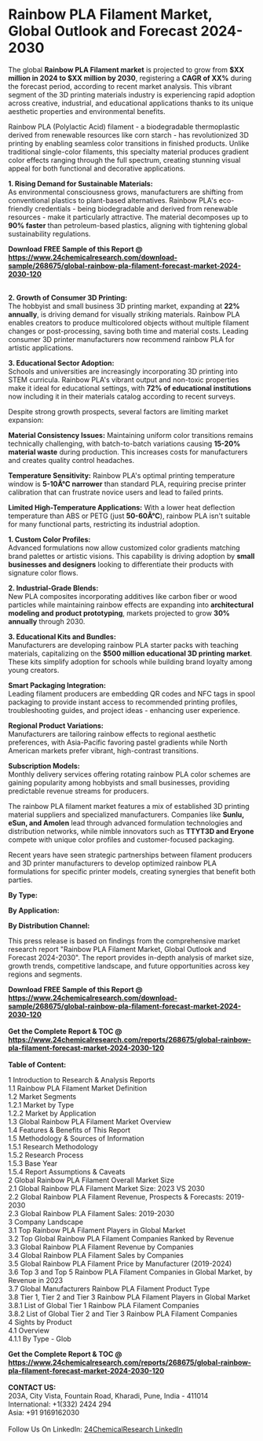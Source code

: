 <h1>Rainbow PLA Filament Market, Global Outlook and Forecast 2024-2030</h1><p>The global <strong>Rainbow PLA Filament market</strong> is projected to grow from <strong>$XX million in 2024 to $XX million by 2030</strong>, registering a <strong>CAGR of XX%</strong> during the forecast period, according to recent market analysis. This vibrant segment of the 3D printing materials industry is experiencing rapid adoption across creative, industrial, and educational applications thanks to its unique aesthetic properties and environmental benefits.</p><p>Rainbow PLA (Polylactic Acid) filament - a biodegradable thermoplastic derived from renewable resources like corn starch - has revolutionized 3D printing by enabling seamless color transitions in finished products. Unlike traditional single-color filaments, this specialty material produces gradient color effects ranging through the full spectrum, creating stunning visual appeal for both functional and decorative applications.</p><p><strong>1. Rising Demand for Sustainable Materials:</strong><br>
As environmental consciousness grows, manufacturers are shifting from conventional plastics to plant-based alternatives. Rainbow PLA's eco-friendly credentials - being biodegradable and derived from renewable resources - make it particularly attractive. The material decomposes up to <strong>90% faster</strong> than petroleum-based plastics, aligning with tightening global sustainability regulations.</p><div><b>Download FREE Sample of this Report @ 
            <a href="https://www.24chemicalresearch.com/download-sample/268675/global-rainbow-pla-filament-forecast-market-2024-2030-120">
            https://www.24chemicalresearch.com/download-sample/268675/global-rainbow-pla-filament-forecast-market-2024-2030-120</a></b></div><br><p><strong>2. Growth of Consumer 3D Printing:</strong><br>
The hobbyist and small business 3D printing market, expanding at <strong>22% annually</strong>, is driving demand for visually striking materials. Rainbow PLA enables creators to produce multicolored objects without multiple filament changes or post-processing, saving both time and material costs. Leading consumer 3D printer manufacturers now recommend rainbow PLA for artistic applications.</p><p><strong>3. Educational Sector Adoption:</strong><br>
Schools and universities are increasingly incorporating 3D printing into STEM curricula. Rainbow PLA's vibrant output and non-toxic properties make it ideal for educational settings, with <strong>72% of educational institutions</strong> now including it in their materials catalog according to recent surveys.</p><p>Despite strong growth prospects, several factors are limiting market expansion:</p><p><strong>Material Consistency Issues:</strong> Maintaining uniform color transitions remains technically challenging, with batch-to-batch variations causing <strong>15-20% material waste</strong> during production. This increases costs for manufacturers and creates quality control headaches.</p><p><strong>Temperature Sensitivity:</strong> Rainbow PLA's optimal printing temperature window is <strong>5-10Â°C narrower</strong> than standard PLA, requiring precise printer calibration that can frustrate novice users and lead to failed prints.</p><p><strong>Limited High-Temperature Applications:</strong> With a lower heat deflection temperature than ABS or PETG (just <strong>50-60Â°C</strong>), rainbow PLA isn't suitable for many functional parts, restricting its industrial adoption.</p><p><strong>1. Custom Color Profiles:</strong><br>
Advanced formulations now allow customized color gradients matching brand palettes or artistic visions. This capability is driving adoption by <strong>small businesses and designers</strong> looking to differentiate their products with signature color flows.</p><p><strong>2. Industrial-Grade Blends:</strong><br>
New PLA composites incorporating additives like carbon fiber or wood particles while maintaining rainbow effects are expanding into <strong>architectural modeling and product prototyping</strong>, markets projected to grow <strong>30% annually</strong> through 2030.</p><p><strong>3. Educational Kits and Bundles:</strong><br>
Manufacturers are developing rainbow PLA starter packs with teaching materials, capitalizing on the <strong>$500 million educational 3D printing market</strong>. These kits simplify adoption for schools while building brand loyalty among young creators.</p><p><strong>Smart Packaging Integration:</strong><br>
	Leading filament producers are embedding QR codes and NFC tags in spool packaging to provide instant access to recommended printing profiles, troubleshooting guides, and project ideas - enhancing user experience.</p><p><strong>Regional Product Variations:</strong><br>
	Manufacturers are tailoring rainbow effects to regional aesthetic preferences, with Asia-Pacific favoring pastel gradients while North American markets prefer vibrant, high-contrast transitions.</p><p><strong>Subscription Models:</strong><br>
	Monthly delivery services offering rotating rainbow PLA color schemes are gaining popularity among hobbyists and small businesses, providing predictable revenue streams for producers.</p><p>The rainbow PLA filament market features a mix of established 3D printing material suppliers and specialized manufacturers. Companies like <strong>Sunlu, eSun, and Amolen</strong> lead through advanced formulation technologies and distribution networks, while nimble innovators such as <strong>TTYT3D and Eryone</strong> compete with unique color profiles and customer-focused packaging.</p><p>Recent years have seen strategic partnerships between filament producers and 3D printer manufacturers to develop optimized rainbow PLA formulations for specific printer models, creating synergies that benefit both parties.</p><p><strong>By Type:</strong></p><p><strong>By Application:</strong></p><p><strong>By Distribution Channel:</strong></p><p>This press release is based on findings from the comprehensive market research report "Rainbow PLA Filament Market, Global Outlook and Forecast 2024-2030". The report provides in-depth analysis of market size, growth trends, competitive landscape, and future opportunities across key regions and segments.</p><div><b>Download FREE Sample of this Report @ 
            <a href="https://www.24chemicalresearch.com/download-sample/268675/global-rainbow-pla-filament-forecast-market-2024-2030-120">
            https://www.24chemicalresearch.com/download-sample/268675/global-rainbow-pla-filament-forecast-market-2024-2030-120</a></b></div><br><div><b>Get the Complete Report & TOC @ 
            <a href="https://www.24chemicalresearch.com/reports/268675/global-rainbow-pla-filament-forecast-market-2024-2030-120">
            https://www.24chemicalresearch.com/reports/268675/global-rainbow-pla-filament-forecast-market-2024-2030-120</a></b></div><br>
            <b>Table of Content:</b><p>1 Introduction to Research & Analysis Reports<br />
    1.1 Rainbow PLA Filament Market Definition<br />
    1.2 Market Segments<br />
        1.2.1 Market by Type<br />
        1.2.2 Market by Application<br />
    1.3 Global Rainbow PLA Filament Market Overview<br />
    1.4 Features & Benefits of This Report<br />
    1.5 Methodology & Sources of Information<br />
        1.5.1 Research Methodology<br />
        1.5.2 Research Process<br />
        1.5.3 Base Year<br />
        1.5.4 Report Assumptions & Caveats<br />
2 Global Rainbow PLA Filament Overall Market Size<br />
    2.1 Global Rainbow PLA Filament Market Size: 2023 VS 2030<br />
    2.2 Global Rainbow PLA Filament Revenue, Prospects & Forecasts: 2019-2030<br />
    2.3 Global Rainbow PLA Filament Sales: 2019-2030<br />
3 Company Landscape<br />
    3.1 Top Rainbow PLA Filament Players in Global Market<br />
    3.2 Top Global Rainbow PLA Filament Companies Ranked by Revenue<br />
    3.3 Global Rainbow PLA Filament Revenue by Companies<br />
    3.4 Global Rainbow PLA Filament Sales by Companies<br />
    3.5 Global Rainbow PLA Filament Price by Manufacturer (2019-2024)<br />
    3.6 Top 3 and Top 5 Rainbow PLA Filament Companies in Global Market, by Revenue in 2023<br />
    3.7 Global Manufacturers Rainbow PLA Filament Product Type<br />
    3.8 Tier 1, Tier 2 and Tier 3 Rainbow PLA Filament Players in Global Market<br />
        3.8.1 List of Global Tier 1 Rainbow PLA Filament Companies<br />
        3.8.2 List of Global Tier 2 and Tier 3 Rainbow PLA Filament Companies<br />
4 Sights by Product<br />
    4.1 Overview<br />
        4.1.1 By Type - Glob</p><div><b>Get the Complete Report & TOC @ 
            <a href="https://www.24chemicalresearch.com/reports/268675/global-rainbow-pla-filament-forecast-market-2024-2030-120">
            https://www.24chemicalresearch.com/reports/268675/global-rainbow-pla-filament-forecast-market-2024-2030-120</a></b></div><br><b>CONTACT US:</b><br>
            203A, City Vista, Fountain Road, Kharadi, Pune, India - 411014<br>
            International: +1(332) 2424 294<br>
            Asia: +91 9169162030 <br><br>
            Follow Us On LinkedIn: <a href="https://www.linkedin.com/company/24chemicalresearch/">24ChemicalResearch LinkedIn</a>